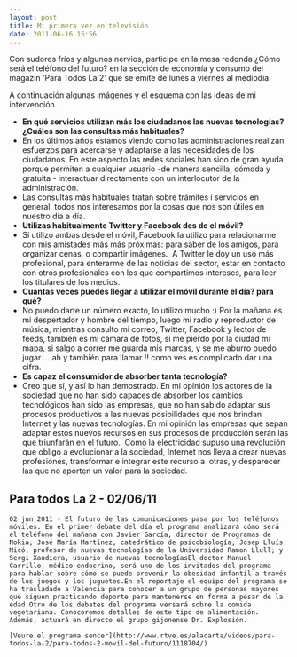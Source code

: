 ```yaml
---
layout: post
title: Mi primera vez en televisión
date: 2011-06-16 15:56
---
```

Con sudores fríos y algunos nervios, participe en la mesa redonda ¿Cómo será el teléfono del futuro? en la sección de economía y consumo del magazín 'Para Todos La 2' que se emite de lunes a viernes al mediodía.

A continuación algunas imágenes y el esquema con las ideas de mi intervención.

- **En qué servicios utilizan más los ciudadanos las nuevas tecnologías? ¿Cuáles son las consultas más habituales?**  
- En los últimos años estamos viendo como las administraciones realizan esfuerzos para acercarse y adaptarse a las necesidades de los ciudadanos. En este aspecto las redes sociales han sido de gran ayuda porque permiten a cualquier usuario -de manera sencilla, cómoda y gratuita - interactuar directamente con un interlocutor de la administración.  
- Las consultas más habituales tratan sobre trámites i servicios en general, todos nos interesamos por la cosas que nos son útiles en nuestro día a día.  
- **Utilizas habitualmente Twitter y Facebook des de el móvil?**  
- Sí utilizo ambas desde el móvil, Facebook la utilizo para relacionarme con mis amistades más más próximas: para saber de los amigos, para organizar cenas, o compartir imágenes.  A Twitter le doy un uso más profesional, para enterarme de las noticias del sector, estar en contacto con otros profesionales con los que compartimos intereses, para leer los titulares de los medios.  
- **Cuantas veces puedes llegar a utilizar el móvil durante el día? para qué?**  
- No puedo darte un número exacto, lo utilizo mucho :) Por la mañana es mi despertador y hombre del tiempo, luego mi radio y reproductor de música, mientras consulto mi correo, Twitter, Facebook y lector de feeds, también es mi cámara de fotos, si me pierdo por la ciudad mi mapa, si salgo a correr me guarda mis marcas, y se me aburro puedo jugar … ah y también para llamar !! como ves es complicado dar una cifra.  
- **Es capaz el consumidor de absorber tanta tecnología?**  
- Creo que sí, y así lo han demostrado. En mi opinión los actores de la sociedad que no han sido capaces de absorber los cambios tecnológicos han sido las empresas, que no han sabido adaptar sus procesos productivos a las nuevas posibilidades que nos brindan Internet y las nuevas tecnologías. En mi opinión las empresas que sepan adaptar estos nuevos recursos en sus procesos de producción serán las que triunfarán en el futuro.  Como la electricidad supuso una revolución que obligo a evolucionar a la sociedad, Internet nos lleva a crear nuevas profesiones, transformar e integrar este recurso a  otras, y desparecer las que no aporten un valor para la sociedad.  


## Para todos La 2 - 02/06/11

	02 jun 2011 - El futuro de las comunicaciones pasa por los teléfonos móviles. En el primer debate del día el programa analizará cómo será el teléfono del mañana con Javier García, director de Programas de Nokia; José María Martínez, catedrático de psicobiología; Josep Lluís Micó, profesor de nuevas tecnologías de la Universidad Ramon Llull; y Sergi Xaudiera, usuario de nuevas tecnologíasEl doctor Manuel Carrillo, médico endocrino, será uno de los invitados del programa para hablar sobre cómo se puede prevenir la obesidad infantil a través de los juegos y los juguetes.En el reportaje el equipo del programa se ha trasladado a Valencia para conocer a un grupo de personas mayores que siguen practicando deporte para mantenerse en forma a pesar de la edad.Otro de los debates del programa versará sobre la comida vegetariana. Conoceremos detalles de este tipo de alimentación. Además, actuará en directo el grupo gijonense Dr. Explosión.  
	
	[Veure el programa sencer](http://www.rtve.es/alacarta/videos/para-todos-la-2/para-todos-2-movil-del-futuro/1118704/)  
